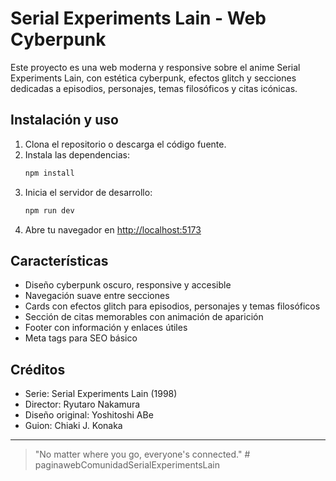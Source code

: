 # Serial Experiments Lain - Web Cyberpunk

Este proyecto es una web moderna y responsive sobre el anime Serial Experiments Lain, con estética cyberpunk, efectos glitch y secciones dedicadas a episodios, personajes, temas filosóficos y citas icónicas.

## Instalación y uso

1. Clona el repositorio o descarga el código fuente.
2. Instala las dependencias:
   ```bash
   npm install
   ```
3. Inicia el servidor de desarrollo:
   ```bash
   npm run dev
   ```
4. Abre tu navegador en [http://localhost:5173](http://localhost:5173)

## Características
- Diseño cyberpunk oscuro, responsive y accesible
- Navegación suave entre secciones
- Cards con efectos glitch para episodios, personajes y temas filosóficos
- Sección de citas memorables con animación de aparición
- Footer con información y enlaces útiles
- Meta tags para SEO básico

## Créditos
- Serie: Serial Experiments Lain (1998)
- Director: Ryutaro Nakamura
- Diseño original: Yoshitoshi ABe
- Guion: Chiaki J. Konaka

---

> "No matter where you go, everyone's connected."
#   p a g i n a w e b C o m u n i d a d S e r i a l E x p e r i m e n t s L a i n  
 
